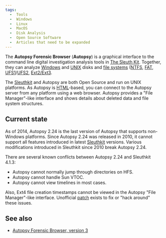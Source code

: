 ```yaml
---
tags:
  -  Tools
  -  Windows
  -  Linux
  -  MacOS
  -  Disk Analysis
  -  Open Source Software
  -  Articles that need to be expanded
---
```

The **Autopsy Forensic Browser** (**Autopsy**) is a graphical interface
to the command line digital investigation analysis tools in [The Sleuth
Kit](the_sleuth_kit.md). Together, they can analyze
[Windows](windows.md) and [UNIX](unix.md) disks and
[file systems](file_systems.md) ([NTFS](ntfs.md),
[FAT](fat.md), [UFS1](ufs1.md)/[UFS2](ufs2.md),
[Ext2/Ext3](extended_file_system_(ext).md).

The [Sleuthkit](sleuthkit.md) and Autopsy are both Open Source
and run on UNIX platforms. As Autopsy is [HTML](html.md)-based,
you can connect to the Autopsy server from any platform using a web
browser. Autopsy provides a "File Manager"-like interface and shows
details about deleted data and file system structures.

## Current state

As of 2014, Autopsy 2.24 is the last version of Autopsy that supports
non-Windows platforms. Since Autopsy 2.24 was released in 2010, it
cannot support all features introduced in latest
[Sleuthkit](sleuthkit.md) versions. Various modifications
introduced in Sleuthkit since 2010 break Autopsy 2.24.

There are several known conflicts between Autopsy 2.24 and Sleuthkit
4.1.3:

- Autopsy cannot normally jump through directories on HFS.
- Autopsy cannot handle Sun VTOC.
- Autopsy cannot view timelines in most cases.

Also, Ext4 file creation timestamps cannot be viewed in the Autopsy
"File Manager"-like interface. Unofficial
[patch](https://github.com/msuhanov/autopsy-2.24-patch/blob/master/autopsy-2.24-1.patch)
exists to fix or "hack around" these issues.

## See also

* [Autopsy Forensic Browser, version 3](autopsy_forensic_browser.md)
